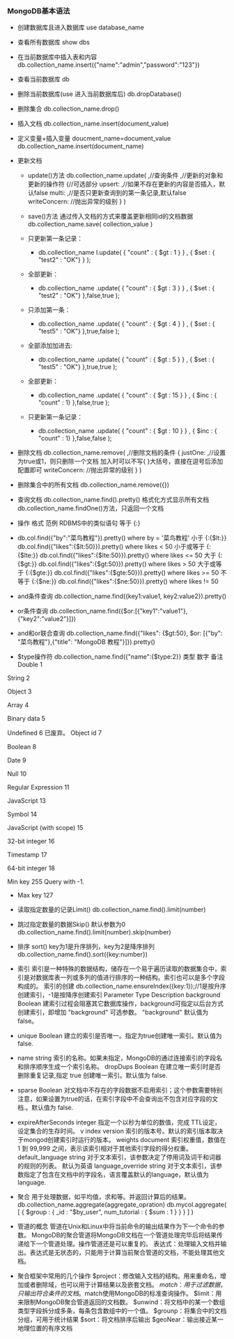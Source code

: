 ### MongoDB基本语法
- 创建数据库且进入数据库
use database_name

- 查看所有数据库
show dbs

- 在当前数据库中插入表和内容
db.collection_name.insert({"name":"admin","password":"123"})

- 查看当前数据库
db

- 删除当前数据库(use 进入当前数据库后)
db.dropDatabase()

- 删除集合
db.collection_name.drop()

- 插入文档
db.collection_name.insert(document_value)

- 定义变量+插入变量
doucment_name=document_value
db.collection_name.insert(document_name)

- 更新文档
    - update()方法
db.collection_name.update(
  <query>,//查询条件
  <update>,//更新的对象和更新的操作符
  {//可选部分
    upsert: <boolean>,//如果不存在更新的内容是否插入，默认false
    multi: <boolean>,//是否只更新查询到的第一条记录,默认false
    writeConcern: <document>//抛出异常的级别
  }
)
    - save()方法
通过传入文档的方式来覆盖更新相同id的文档数据
db.collection_name.save(
  collection_value
)

    - 只更新第一条记录：
        - db.collection_name l.update( { "count" : { $gt : 1 } } , { $set : { "test2" : "OK"} } );

    - 全部更新：
        - db.collection_name .update( { "count" : { $gt : 3 } } , { $set : { "test2" : "OK"} },false,true );

    - 只添加第一条：
        - db.collection_name .update( { "count" : { $gt : 4 } } , { $set : { "test5" : "OK"} },true,false );

    - 全部添加加进去:
        - db.collection_name .update( { "count" : { $gt : 5 } } , { $set : { "test5" : "OK"} },true,true );

    - 全部更新：
        - db.collection_name .update( { "count" : { $gt : 15 } } , { $inc : { "count" : 1} },false,true );

    - 只更新第一条记录：
        - db.collection_name .update( { "count" : { $gt : 10 } } , { $inc : { "count" : 1} },false,false );

- 删除文档
db.collection_name.remove(
<query>,//删除文档的条件
{
  justOne: <boolean>,//设置为true或1，则只删除一个文档  加入时可以不写{ }大括号，直接在逗号后添加配置即可
  writeConcern: <document>//抛出异常的级别
}
)

- 删除集合中的所有文档
db.collection_name.remove({})

- 查询文档
db.collection_name.find().pretty() 格式化方式显示所有文档
db.collection_name.findOne()方法，只返回一个文档

- 操作
格式
范例
RDBMS中的类似语句
等于
{<key>:<value>}

- db.col.find({"by":"菜鸟教程"}).pretty()
where by = '菜鸟教程'
小于
{<key>:{$lt:<value>}}
db.col.find({"likes":{$lt:50}}).pretty()
where likes < 50
小于或等于
{<key>:{$lte:<value>}}
db.col.find({"likes":{$lte:50}}).pretty()
where likes <= 50
大于
{<key>:{$gt:<value>}}
db.col.find({"likes":{$gt:50}}).pretty()
where likes > 50
大于或等于
{<key>:{$gte:<value>}}
db.col.find({"likes":{$gte:50}}).pretty()
where likes >= 50
不等于
{<key>:{$ne:<value>}}
db.col.find({"likes":{$ne:50}}).pretty()
where likes != 50

- and条件查询
db.collection_name.find({key1:value1, key2:value2}).pretty()
- or条件查询
db.collection_name.find({$or:[{"key1":"value1"},  {"key2":"value2"}]})
- and和or联合查询
db.collection_name.find({"likes": {$gt:50}, $or: [{"by": "菜鸟教程"},{"title": "MongoDB 教程"}]}).pretty()
- $type操作符
db.collection_name.find({"name":{$type:2}}
类型
数字
备注
Double
1


String
2


Object
3


Array
4


Binary data
5


Undefined
6
已废弃。
Object id
7


Boolean
8


Date
9


Null
10


Regular Expression
11


JavaScript
13


Symbol
14


JavaScript (with scope)
15


32-bit integer
16


Timestamp
17


64-bit integer
18


Min key
255
Query with -1.

- Max key
127


- 读取指定数量的记录Limit()
db.collection_name.find().limit(number)

- 跳过指定数量的数据Skip()   默认参数为0
db.collection_name.find().limit(number).skip(number)

- 排序 sort()
key为1是升序排列，key为2是降序排列
db.collection_name.find().sort({key:number})

- 索引
索引是一种特殊的数据结构，储存在一个易于遍历读取的数据集合中，索引是对数据库表一列或多列的值进行排序的一种结构。索引也可以是多个字段构成的。
索引的创建
db.collection_name.ensureIndex({key:1});//1是按升序创建索引，-1是按降序创建索引
Parameter
Type
Description
background
Boolean
建索引过程会阻塞其它数据库操作，background可指定以后台方式创建索引，即增加 "background" 可选参数。 "background" 默认值为false。

- unique
Boolean
建立的索引是否唯一。指定为true创建唯一索引。默认值为false.

- name
string
索引的名称。如果未指定，MongoDB的通过连接索引的字段名和排序顺序生成一个索引名称。
dropDups
Boolean
在建立唯一索引时是否删除重复记录,指定 true 创建唯一索引。默认值为 false.

- sparse
Boolean
对文档中不存在的字段数据不启用索引；这个参数需要特别注意，如果设置为true的话，在索引字段中不会查询出不包含对应字段的文档.。默认值为 false.

- expireAfterSeconds
integer
指定一个以秒为单位的数值，完成 TTL设定，设定集合的生存时间。
v
index version
索引的版本号。默认的索引版本取决于mongod创建索引时运行的版本。
weights
document
索引权重值，数值在 1 到 99,999 之间，表示该索引相对于其他索引字段的得分权重。
default_language
string
对于文本索引，该参数决定了停用词及词干和词器的规则的列表。 默认为英语
language_override
string
对于文本索引，该参数指定了包含在文档中的字段名，语言覆盖默认的language，默认值为 language.

- 聚合
用于处理数据，如平均值，求和等。并返回计算后的结果。
db.collection_name.aggregate(aggregate_opration)
db.mycol.aggregate(  [
  {  $group :
    {  _id : "$by_user", num_tutorial :   {  $sum : 1  } }
  }
]  )

- 管道的概念
管道在Unix和Linux中将当前命令的输出结果作为下一个命令的参数。
MongoDB的聚合管道将MongoDB文档在一个管道处理完毕后将结果传递给下一个管道处理。操作管道还是可以重复的。
表达式：处理输入文档并输出。表达式是无状态的，只能用于计算当前聚合管道的文档，不能处理其他文档。

- 聚合框架中常用的几个操作
$project：修改输入文档的结构。用来重命名，增加或者删除域，也可以用于计算结果以及嵌套文档。
$match：用于过滤数据，只输出符合条件的文档。$match使用MongoDB的标准查询操作。
$limit：用来限制MongoDB聚合管道返回的文档数。
$unwind：将文档中的某一个数组类型字段拆分成多条，每条包含数组中的一个值。
$grounp：将集合中的文档分组，可用于统计结果
$sort：将文档排序后输出
$geoNear：输出接近某一地理位置的有序文档
